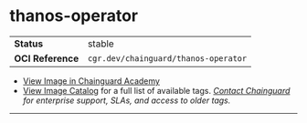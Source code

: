 <!--monopod:start-->
# thanos-operator
| | |
| - | - |
| **Status** | stable |
| **OCI Reference** | `cgr.dev/chainguard/thanos-operator` |


* [View Image in Chainguard Academy](https://edu.chainguard.dev/chainguard/chainguard-images/reference/thanos-operator/overview/)
* [View Image Catalog](https://console.enforce.dev/images/catalog) for a full list of available tags.
*[Contact Chainguard](https://www.chainguard.dev/chainguard-images) for enterprise support, SLAs, and access to older tags.*

---
<!--monopod:end-->

